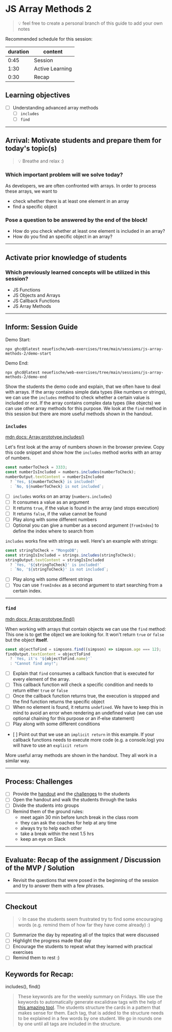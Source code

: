 # JS Array Methods 2

> 💡 feel free to create a personal branch of this guide to add your own notes

Recommended schedule for this session:

| duration | content         |
| -------- | --------------- |
| 0:45     | Session         |
| 1:30     | Active Learning |
| 0:30     | Recap           |

## Learning objectives

- [ ] Understanding advanced array methods
  - [ ] `includes`
  - [ ] `find`

---

## Arrival: Motivate students and prepare them for today's topic(s)

> 💡 Breathe and relax :)

### Which important problem will we solve today?

As developers, we are often confronted with arrays. In order to process these arrays, we want to

- check whether there is at least one element in an array
- find a specific object

### Pose a question to be answered by the end of the block!

- How do you check whether at least one element is included in an array?
- How do you find an specific object in an array?

---

## Activate prior knowledge of students

### Which previously learned concepts will be utilized in this session?

- JS Functions
- JS Objects and Arrays
- JS Callback Functions
- JS Array Methods

---

## Inform: Session Guide

Demo Start:

```
npx ghcd@latest neuefische/web-exercises/tree/main/sessions/js-array-methods-2/demo-start
```

Demo End:

```
npx ghcd@latest neuefische/web-exercises/tree/main/sessions/js-array-methods-2/demo-end
```

Show the students the demo code and explain, that we often have to deal with arrays. If the array contains simple data types (like numbers or strings), we can use the `includes` method to check whether a certain value is included or not.
If the array contains complex data types (like objects) we can use other array methods for this purpose. We look at the `find` method in this session but there are more useful methods shown in the handout.

### `includes`

[mdn docs: Array.prototype.includes()](https://developer.mozilla.org/en-US/docs/Web/JavaScript/Reference/Global_Objects/Array/includes?retiredLocale=de)

Let's first look at the array of numbers shown in the browser preview. Copy this code snippet and show how the `includes` method works with an array of numbers.

```js
const numberToCheck = 3333;
const numberIsIncluded = numbers.includes(numberToCheck);
numberOutput.textContent = numberIsIncluded
  ? `Yes, ${numberToCheck} is included!`
  : `No, ${numberToCheck} is not included`;
```

- [ ] `includes` works on an array (`numbers.includes`)
- [ ] It consumes a value as an argument
- [ ] It returns `true`, if the value is found in the array (and stops execution)
- [ ] It returns `false`, if the value cannot be found
- [ ] Play along with some different numbers
- [ ] Optional you can give a number as a second argument (`fromIndex`) to define the index where to search from

`includes` works fine with strings as well. Here's an example with strings:

```js
const stringToCheck = "MongoDB";
const stringIsIncluded = strings.includes(stringToCheck);
stringOutput.textContent = stringIsIncluded
  ? `Yes, '${stringToCheck}' is included!`
  : `No, '${stringToCheck}' is not included`;
```

- [ ] Play along with some different strings
- [ ] You can use `fromIndex` as a second argument to start searching from a certain index.

---

### `find`

[mdn docs: Array.prototype.find()](https://developer.mozilla.org/en-US/docs/Web/JavaScript/Reference/Global_Objects/Array/find)

When working with arrays that contain objects we can use the `find` method:
This one is to get the object we are looking for. It won't return `true` or `false` but the object **itself**.

```js
const objectToFind = simpsons.find((simpson) => simpson.age === 12);
findOutput.textContent = objectToFind
  ? `Yes, it's '${objectToFind.name}'`
  : "Cannot find any!";
```

- [ ] Explain that `find` consumes a callback function that is executed for every element of the array.
- [ ] This callback function will check a specific condition and needs to return either `true` or `false`
- [ ] Once the callback function returns true, the execution is stopped and the find function returns the specific object
- [ ] When no element is found, it returns `undefined`. We have to keep this in mind to avoid an error when rendering an undefined value (we can use optional chaining for this purpose or an if-else statement)
- [ ] Play along with some different conditions
- [ ] Point out that we use an `implicit return` in this example. If your callback functions needs to execute more code (e.g. a console.log) you will have to use an `explicit return`

More useful array methods are shown in the handout. They all work in a similar way.

---

## Process: Challenges

- [ ] Provide the [handout](js-array-methods-2.md) and the
      [challenges](challenges-js-array-methods-2.md) to the students
- [ ] Open the handout and walk the students through the tasks
- [ ] Divide the students into groups
- [ ] Remind them of the ground rules:
  - meet again 30 min before lunch break in the class room
  - they can ask the coaches for help at any time
  - always try to help each other
  - take a break within the next 1.5 hrs
  - keep an eye on Slack

---

## Evaluate: Recap of the assignment / Discussion of the MVP / Solution

- Revisit the questions that were posed in the beginning of the session and try to answer them with
  a few phrases.

---

## Checkout

> 💡 In case the students seem frustrated try to find some encouraging words (e.g. remind them of
> how far they have come already) :)

- [ ] Summarize the day by repeating all of the topics that were discussed
- [ ] Highlight the progress made that day
- [ ] Encourage the students to repeat what they learned with practical exercises
- [ ] Remind them to rest :)

## Keywords for Recap:

includes(), find()

> These keywords are for the weekly summary on Fridays. We use the keywords to automatically
> generate excalidraw tags with the help of
> [this amazing tool](https://github.com/F-Kirchhoff/tag-cloud-generator). The students structure
> the cards in a pattern that makes sense for them. Each tag, that is added to the structure needs
> to be explained in a few words by one student. We go in rounds one by one until all tags are
> included in the structure.
